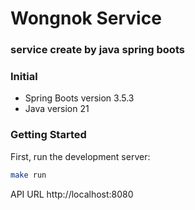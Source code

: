 # Wongnok Service 

### service create by java spring boots

### Initial
- Spring Boots version 3.5.3
- Java version 21

### Getting Started

First, run the development server:

```bash
make run
```

API URL http://localhost:8080
